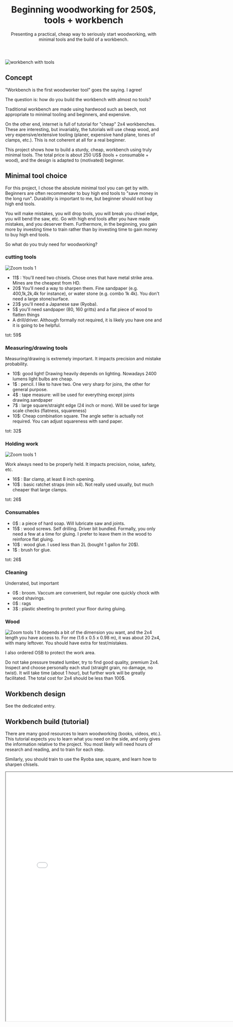 ﻿---
layout: post
title: Beginning woodworking for 250$, tools + workbench
subtitle: Presenting a practical, cheap way to seriously start woodworking, with minimal tools and the build of a workbench.
tags: [woodworking, project, design]
category: woodworking
bigimg: /img/woodworking/workbench/tools/workbench_tools_full_1.jpeg
---
![workbench with tools](/img/woodworking/workbench/tools/workbench_tools_full_1.jpeg)


## Concept ##
"Workbench is the first woodworker tool" goes the saying.
I agree!

The question is: how do you build the workbench with almost no tools?

Traditional workbench are made using hardwood such as beech, 
not appropriate to minimal tooling and beginners, and expensive.

On the other end, internet is full of tutorial for "cheap" 2x4 workbenches.
These are interesting, but invariably, the tutorials will use cheap wood, and very expensive/extensive tooling (planer, expensive hand plane, tones of clamps, etc.).
This is not coherent at all for a real beginner.


This project shows how to build a sturdy, cheap, workbench using truly minimal tools.
The total price is about 250 US$ (tools + consumable + wood), and the design is adapted to (motivated) beginner.


## Minimal tool choice ##
For this project, I chose the absolute minimal tool you can get by with.
Beginners are often recommender to buy high end tools to "save money in the long run".
Durability is important to me, but beginner should not buy high end tools.

You will make mistakes, you will drop tools, you will break you chisel edge, you will bend the saw, etc.
Go with high end tools after you have made mistakes, and you deserver them.
Furthermore, in the beginning, you gain more by investing time to train rather than by investing time to gain money to buy high end tools.

So what do you truly need for woodworking?

### cutting tools ##
![Zoom tools 1](/img/woodworking/workbench/tools/workbench_tools_zoom_2.jpeg)

- 11$ : You'll need two chisels. Chose ones that have metal strike area. Mines are the cheapest from HD.
- 20$ You'll need a way to sharpen them. Fine sandpaper (e.g. 400,1k,2k,4k for instance), or water stone (e.g. combo 1k 4k). You don't need a large stone/surface.
- 23$ you'll need a Japanese saw (Ryoba). 
- 5$ you'll need sandpaper (80, 160 gritts) and a flat piece of wood to flatten things
- A drill/driver. Although formally not required, it is likely you have one and it is going to be helpful.

tot: 59$
### Measuring/drawing tools ###  
Measuring/drawing is extremely important. It impacts precision and mistake probability.

- 10$: good light! Drawing heavily depends on lighting. Nowadays 2400 lumens light bulbs are cheap.
- 1$ : pencil. I like to have two. One very sharp for joins, the other for general purpose.
- 4$ : tape measure: will be used for everything except joints drawing.sandpaper
- 7$ : large square/straight edge (24 inch or more). Will be used for large scale checks (flatness, squareness) 
- 10$: Cheap combination square. The angle setter is actually not required. You can adjust squareness with sand paper. 

tot: 32$
### Holding work ###
![Zoom tools 1](/img/woodworking/workbench/tools/workbench_tools_zoom_1.jpeg)

Work always need to be properly held. It impacts precision, noise, safety, etc.

- 16$ : Bar clamp, at least 8 inch opening.
- 10$ : basic ratchet straps (min x4). Not really used usually, but much cheaper that large clamps.

tot: 26$
### Consumables ###

- 0$  : a piece of hard soap. Will lubricate saw and joints.
- 15$ : wood screws. Self drilling. Driver bit bundled. Formally, you only need a few at a time for gluing. I prefer to leave them in the wood to reinforce flat gluing.
- 10$ : wood glue. I used less than 2L (bought 1 gallon for 20$).
- 1$  : brush for glue.

tot: 26$
### Cleaning ###
Underrated, but important

- 0$  : broom. Vaccum are convenient, but regular one quickly chock with wood shavings.
- 0$  : rags
- 3$  : plastic sheeting to protect your floor during gluing.

### Wood ### 
![Zoom tools 1](/img/woodworking/workbench/building/web_gallery/001_delivery.jpg)
It depends a bit of the dimension you want, and the 2x4 length you have access to.
For me (1.6 x 0.5 x 0.98 m), it was about 20 2x4, with many leftover.
You should have extra for test/mistakes.

I also ordered OSB to protect the work area.

Do not take pressure treated lumber, try to find good quality, premium 2x4.
Inspect and choose personally each stud (straight grain, no damage, no twist).
It will take time (about 1 hour), but further work will be greatly facilitated.
The total cost for 2x4 should be less than 100$.

## Workbench design ##
See the dedicated entry.

## Workbench build (tutorial) ##
There are many good resources to learn woodworking (books, videos, etc.).
This tutorial expects you to learn what you need on the side, and only gives the information relative to the project.
You most likely will need hours of research and reading, and to train for each step.

Similarly, you should train to use the Ryoba saw, square, and learn how to sharpen chisels.


<iframe src="../img/woodworking/workbench/building/web_gallery/index.html" width="800" height="800">
	Build image gallery.
</iframe>

